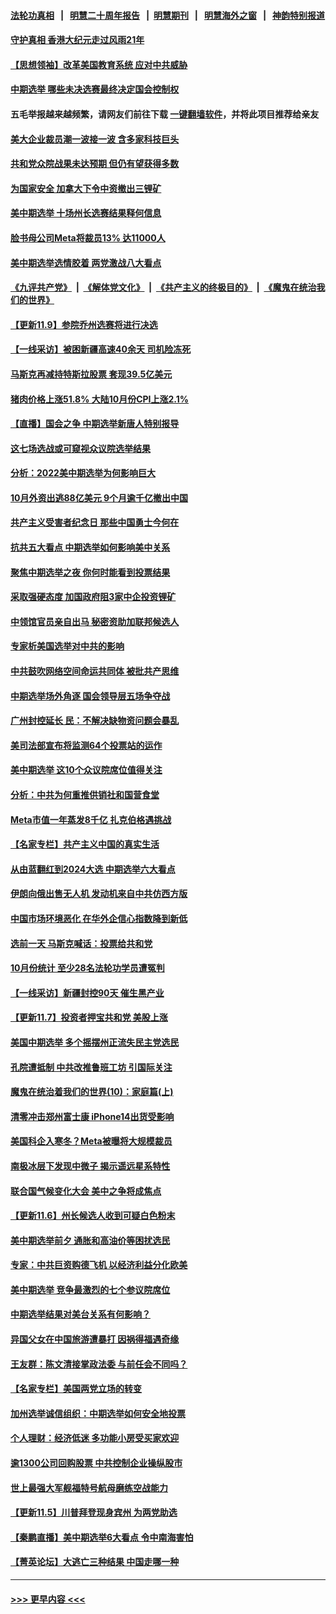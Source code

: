 #### [法轮功真相](https://github.com/gfw-breaker/truth/blob/master/README.md?t=0) &nbsp;&nbsp;|&nbsp;&nbsp; [明慧二十周年报告](https://github.com/gfw-breaker/mh-reports/blob/master/README.md?t=0) &nbsp;&nbsp;|&nbsp;&nbsp;[明慧期刊](https://github.com/gfw-breaker/mh-qikan) &nbsp;&nbsp;|&nbsp;&nbsp; [明慧海外之窗](https://github.com/gfw-breaker/mh-news/blob/master/README.md?t=0) &nbsp;&nbsp;|&nbsp;&nbsp; [神韵特别报道](https://github.com/gfw-breaker/mh-news/blob/master/shenyun.md?t=0)
#### [守护真相 香港大纪元走过风雨21年](../pages/nf4514/n13862815.md?t=11101701) 
#### [【思想领袖】改革美国教育系统 应对中共威胁](../pages/nf4514/n13846273.md?t=11101701) 
#### [中期选举 哪些未决选赛最终决定国会控制权](../pages/nf4514/n13862852.md?t=11101701) 
#### 五毛举报越来越频繁，请网友们前往下载 [一键翻墙软件](https://github.com/gfw-breaker/ssr-accounts)，并将此项目推荐给亲友
#### [美大企业裁员潮一波接一波 含多家科技巨头](../pages/nf4514/n13862898.md?t=11101701) 
#### [共和党众院战果未达预期 但仍有望获得多数](../pages/nf4514/n13862079.md?t=11101701) 
#### [为国家安全 加拿大下令中资撤出三锂矿](../pages/nf4514/n13862760.md?t=11101701) 
#### [美中期选举 十场州长选赛结果释何信息](../pages/nf4514/n13862598.md?t=11101701) 
#### [脸书母公司Meta将裁员13% 达11000人](../pages/nf4514/n13862716.md?t=11101701) 
#### [美中期选举选情胶着 两党激战八大看点](../pages/nf4514/n13862669.md?t=11101701) 
#### [《九评共产党》](https://github.com/begood0513/9ping.md/blob/master/README.md) &nbsp;|&nbsp; [《解体党文化》](../../../../jtdwh.md/blob/master/README.md)  &nbsp;|&nbsp; [《共产主义的终极目的》](../../../../gczydzjmd.md/blob/master/README.md) &nbsp;|&nbsp; [《魔鬼在统治我们的世界》](../../../../mgztzwmdsj.md/blob/master/README.md) 
#### [【更新11.9】参院乔州选赛将进行决选](../pages/nf4514/n13861377.md?t=11101701) 
#### [【一线采访】被困新疆高速40余天 司机险冻死](../pages/nf4514/n13862552.md?t=11101701) 
#### [马斯克再减持特斯拉股票 套现39.5亿美元](../pages/nf4514/n13862518.md?t=11101701) 
#### [猪肉价格上涨51.8% 大陆10月份CPI上涨2.1%](../pages/nf4514/n13862336.md?t=11101701) 
#### [【直播】国会之争 中期选举新唐人特别报导](../pages/nf4514/n13858223.md?t=11101701) 
#### [这七场选战或可窥视众议院选举结果](../pages/nf4514/n13861977.md?t=11101701) 
#### [分析：2022美中期选举为何影响巨大](../pages/nf4514/n13862069.md?t=11101701) 
#### [10月外资出逃88亿美元 9个月逾千亿撤出中国](../pages/nf4514/n13862006.md?t=11101701) 
#### [共产主义受害者纪念日 那些中国勇士今何在](../pages/nf4514/n13861994.md?t=11101701) 
#### [抗共五大看点 中期选举如何影响美中关系](../pages/nf4514/n13861988.md?t=11101701) 
#### [聚焦中期选举之夜 你何时能看到投票结果](../pages/nf4514/n13861942.md?t=11101701) 
#### [采取强硬态度 加国政府阻3家中企投资锂矿](../pages/nf4514/n13861946.md?t=11101701) 
#### [中领馆官员亲自出马 秘密资助加联邦候选人](../pages/nf4514/n13861362.md?t=11101701) 
#### [专家析美国选举对中共的影响](../pages/nf4514/n13861883.md?t=11101701) 
#### [中共鼓吹网络空间命运共同体 被批共产思维](../pages/nf4514/n13861578.md?t=11101701) 
#### [中期选举场外角逐 国会领导层五场争夺战](../pages/nf4514/n13861414.md?t=11101701) 
#### [广州封控延长 民：不解决缺物资问题会暴乱](../pages/nf4514/n13861478.md?t=11101701) 
#### [美司法部宣布将监测64个投票站的运作](../pages/nf4514/n13861456.md?t=11101701) 
#### [美中期选举 这10个众议院席位值得关注](../pages/nf4514/n13860629.md?t=11101701) 
#### [分析：中共为何重推供销社和国营食堂](../pages/nf4514/n13861411.md?t=11101701) 
#### [Meta市值一年蒸发8千亿 扎克伯格遇挑战](../pages/nf4514/n13861336.md?t=11101701) 
#### [【名家专栏】共产主义中国的真实生活](../pages/nf4514/n13861172.md?t=11101701) 
#### [从由蓝翻红到2024大选 中期选举六大看点](../pages/nf4514/n13861281.md?t=11101701) 
#### [伊朗向俄出售无人机 发动机来自中共仿西方版](../pages/nf4514/n13861074.md?t=11101701) 
#### [中国市场环境恶化 在华外企信心指数降到新低](../pages/nf4514/n13861027.md?t=11101701) 
#### [选前一天 马斯克喊话：投票给共和党](../pages/nf4514/n13861305.md?t=11101701) 
#### [10月份统计 至少28名法轮功学员遭冤判](../pages/nf4514/n13861128.md?t=11101701) 
#### [【一线采访】新疆封控90天 催生黑产业](../pages/nf4514/n13861078.md?t=11101701) 
#### [【更新11.7】投资者押宝共和党 美股上涨](../pages/nf4514/n13861157.md?t=11101701) 
#### [美国中期选举 多个摇摆州正流失民主党选民](../pages/nf4514/n13861010.md?t=11101701) 
#### [孔院遭抵制 中共改推鲁班工坊 引国际关注](../pages/nf4514/n13860725.md?t=11101701) 
#### [魔鬼在统治着我们的世界(10)：家庭篇(上)](../pages/nf4514/n10435448.md?t=11101701) 
#### [清零冲击郑州富士康 iPhone14出货受影响](../pages/nf4514/n13860720.md?t=11101701) 
#### [美国科企入寒冬？Meta被曝将大规模裁员](../pages/nf4514/n13860702.md?t=11101701) 
#### [南极冰层下发现中微子 揭示遥远星系特性](../pages/nf4514/n13860678.md?t=11101701) 
#### [联合国气候变化大会 美中之争将成焦点](../pages/nf4514/n13860639.md?t=11101701) 
#### [【更新11.6】州长候选人收到可疑白色粉末](../pages/nf4514/n13860304.md?t=11101701) 
#### [美中期选举前夕 通胀和高油价等困扰选民](../pages/nf4514/n13860614.md?t=11101701) 
#### [专家：中共巨资购德飞机 以经济利益分化欧美](../pages/nf4514/n13860603.md?t=11101701) 
#### [美中期选举 竞争最激烈的七个参议院席位](../pages/nf4514/n13860287.md?t=11101701) 
#### [中期选举结果对美台关系有何影响？](../pages/nf4514/n13859857.md?t=11101701) 
#### [异国父女在中国旅游遭暴打 因祸得福遇奇缘](../pages/nf4514/n13856607.md?t=11101701) 
#### [王友群：陈文清接掌政法委 与前任会不同吗？](../pages/nf4514/n13859797.md?t=11101701) 
#### [【名家专栏】美国两党立场的转变](../pages/nf4514/n13860128.md?t=11101701) 
#### [加州选举诚信组织：中期选举如何安全地投票](../pages/nf4514/n13859863.md?t=11101701) 
#### [个人理财：经济低迷 多功能小房受买家欢迎](../pages/nf4514/n13860141.md?t=11101701) 
#### [逾1300公司回购股票 中共控制企业操纵股市](../pages/nf4514/n13860391.md?t=11101701) 
#### [世上最强大军舰福特号航母磨练空战能力](../pages/nf4514/n13859885.md?t=11101701) 
#### [【更新11.5】川普拜登现身宾州 为两党助选](../pages/nf4514/n13860112.md?t=11101701) 
#### [【秦鹏直播】美中期选举6大看点 令中南海害怕](../pages/nf4514/n13860296.md?t=11101701) 
#### [【菁英论坛】大逃亡三种结果 中国走哪一种](../pages/nf4514/n13860290.md?t=11101701) 

----
#### [ >>> 更早内容 <<< ](../indexes/nf4514-earlier.md)
